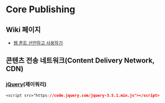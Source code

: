 # Core Publishing


## Wiki 페이지
- [웹 폰트 선언하고 사용하기](https://github.com/ay-oh/core-publishing/wiki/how-to-use-web-fonts)



## 콘텐츠 전송 네트워크(Content Delivery Network, CDN)



### [jQuery](https://jquery.com/)(제이쿼리)
```css
<script src="https://code.jquery.com/jquery-3.5.1.min.js"></script>
```
